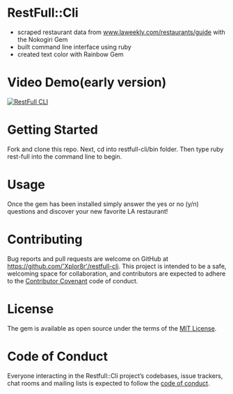 # RestFull::Cli

+ scraped restaurant data from www.laweekly.com/restaurants/guide with the Nokogiri Gem
+ built command line interface using ruby
+ created text color with Rainbow Gem

# Video Demo(early version)

[![RestFull CLI](https://img.youtube.com/vi/v=Sl9yNGRtyrw&t=56/hqdefault.jpg)](https://youtu.be/v=Sl9yNGRtyrw&t=56)

# Getting Started
Fork and clone this repo. Next, cd into restfull-cli/bin folder. Then type ruby rest-full into the command line to begin.

# Usage

Once the gem has been installed simply answer the yes or no (y/n) questions and discover your new favorite LA restaurant!

# Contributing

Bug reports and pull requests are welcome on GitHub at https://github.com/'Xplor8r'/restfull-cli. This project is intended to be a safe, welcoming space for collaboration, and contributors are expected to adhere to the [Contributor Covenant](http://contributor-covenant.org) code of conduct.

# License

The gem is available as open source under the terms of the [MIT License](https://opensource.org/licenses/MIT).

# Code of Conduct

Everyone interacting in the Restfull::Cli project’s codebases, issue trackers, chat rooms and mailing lists is expected to follow the [code of conduct](https://github.com/'Xplor8r'/restfull-cli/blob/master/CODE_OF_CONDUCT.md).
